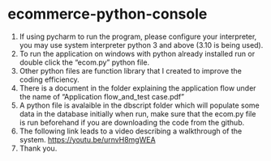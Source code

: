 # ecommerce-python-console
1. If using pycharm to run the program, please configure your interpreter, you may use system interpreter python 3 and above (3.10 is being used).
2. To run the application on windows with python already installed run or double click the “ecom.py” python file.
3. Other python files are function library that I created to improve the coding efficiency.
4. There is a document in the folder explaining the application flow under the name of “Application flow_and_test case.pdf”
5. A python file is avalaible in the dbscript folder which will populate some data in the database initially when run, make sure that the ecom.py file is run beforehand if you  are downloading the code from the github.
6. The following link leads to a video describing a walkthrough of the system. https://youtu.be/urnvH8mgWEA
7. Thank you.

